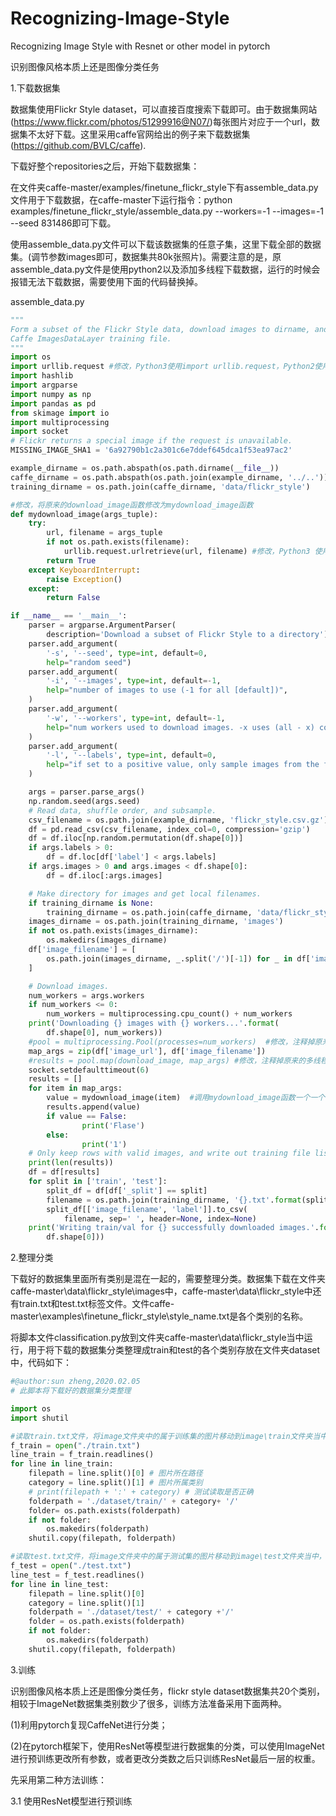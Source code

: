 # Recognizing-Image-Style
Recognizing Image Style with Resnet or other model in pytorch

识别图像风格本质上还是图像分类任务



1.下载数据集

数据集使用Flickr Style dataset，可以直接百度搜索下载即可。由于数据集网站(https://www.flickr.com/photos/51299916@N07/)每张图片对应于一个url，数据集不太好下载。这里采用caffe官网给出的例子来下载数据集(https://github.com/BVLC/caffe).

下载好整个repositories之后，开始下载数据集：

在文件夹caffe-master/examples/finetune_flickr_style下有assemble_data.py文件用于下载数据，在caffe-master下运行指令：python examples/finetune_flickr_style/assemble_data.py --workers=-1 --images=-1 --seed 831486即可下载。

使用assemble_data.py文件可以下载该数据集的任意子集，这里下载全部的数据集。(调节参数images即可，数据集共80k张照片)。需要注意的是，原assemble_data.py文件是使用python2以及添加多线程下载数据，运行的时候会报错无法下载数据，需要使用下面的代码替换掉。

assemble_data.py

```python
""" 
Form a subset of the Flickr Style data, download images to dirname, and write 
Caffe ImagesDataLayer training file. 
"""  
import os  
import urllib.request #修改，Python3使用import urllib.request，Python2使用import urllib
import hashlib  
import argparse  
import numpy as np  
import pandas as pd  
from skimage import io  
import multiprocessing  
import socket  
# Flickr returns a special image if the request is unavailable.  
MISSING_IMAGE_SHA1 = '6a92790b1c2a301c6e7ddef645dca1f53ea97ac2'  

example_dirname = os.path.abspath(os.path.dirname(__file__))  
caffe_dirname = os.path.abspath(os.path.join(example_dirname, '../..'))  
training_dirname = os.path.join(caffe_dirname, 'data/flickr_style')  

#修改，将原来的download_image函数修改为mydownload_image函数  
def mydownload_image(args_tuple):  
    try:  
        url, filename = args_tuple  
        if not os.path.exists(filename):  
            urllib.request.urlretrieve(url, filename) #修改，Python3 使用urllib.request，Python2 使用urllib
        return True  
    except KeyboardInterrupt:  
        raise Exception()   
    except:  
        return False  

if __name__ == '__main__':  
    parser = argparse.ArgumentParser(  
        description='Download a subset of Flickr Style to a directory')  
    parser.add_argument(  
        '-s', '--seed', type=int, default=0,  
        help="random seed")  
    parser.add_argument(  
        '-i', '--images', type=int, default=-1,  
        help="number of images to use (-1 for all [default])",  
    )  
    parser.add_argument(  
        '-w', '--workers', type=int, default=-1,  
        help="num workers used to download images. -x uses (all - x) cores [-1 default]."  
    )  
    parser.add_argument(  
        '-l', '--labels', type=int, default=0,  
        help="if set to a positive value, only sample images from the first number of labels."  
    )  

    args = parser.parse_args()  
    np.random.seed(args.seed)  
    # Read data, shuffle order, and subsample.  
    csv_filename = os.path.join(example_dirname, 'flickr_style.csv.gz')  
    df = pd.read_csv(csv_filename, index_col=0, compression='gzip')  
    df = df.iloc[np.random.permutation(df.shape[0])]  
    if args.labels > 0:  
        df = df.loc[df['label'] < args.labels]  
    if args.images > 0 and args.images < df.shape[0]:  
        df = df.iloc[:args.images]  

    # Make directory for images and get local filenames.  
    if training_dirname is None:  
        training_dirname = os.path.join(caffe_dirname, 'data/flickr_style')  
    images_dirname = os.path.join(training_dirname, 'images')  
    if not os.path.exists(images_dirname):  
        os.makedirs(images_dirname)  
    df['image_filename'] = [  
        os.path.join(images_dirname, _.split('/')[-1]) for _ in df['image_url']  
    ]  

    # Download images.  
    num_workers = args.workers  
    if num_workers <= 0:  
        num_workers = multiprocessing.cpu_count() + num_workers  
    print('Downloading {} images with {} workers...'.format(  
        df.shape[0], num_workers))  
    #pool = multiprocessing.Pool(processes=num_workers)  #修改，注释掉原来的多线程、多进程使用
    map_args = zip(df['image_url'], df['image_filename'])  
    #results = pool.map(download_image, map_args) #修改，注释掉原来的多线程、多进程使用 
    socket.setdefaulttimeout(6)  
    results = []  
    for item in map_args:
        value = mydownload_image(item)  #调用mydownload_image函数一个一个下载图片
        results.append(value)  
        if value == False:  
                print('Flase')  
        else:  
                print('1')  
    # Only keep rows with valid images, and write out training file lists.  
    print(len(results))  
    df = df[results]  
    for split in ['train', 'test']:  
        split_df = df[df['_split'] == split]  
        filename = os.path.join(training_dirname, '{}.txt'.format(split))  
        split_df[['image_filename', 'label']].to_csv(  
            filename, sep=' ', header=None, index=None)  
    print('Writing train/val for {} successfully downloaded images.'.format(  
        df.shape[0]))  
```



2.整理分类

下载好的数据集里面所有类别是混在一起的，需要整理分类。数据集下载在文件夹caffe-master\data\flickr_style\images中，caffe-master\data\flickr_style中还有train.txt和test.txt标签文件。文件caffe-master\examples\finetune_flickr_style\style_name.txt是各个类别的名称。

将脚本文件classification.py放到文件夹caffe-master\data\flickr_style当中运行，用于将下载的数据集分类整理成train和test的各个类别存放在文件夹dataset中，代码如下：

```python
#@author:sun zheng,2020.02.05
# 此脚本将下载好的数据集分类整理

import os
import shutil

#读取train.txt文件，将image文件夹中的属于训练集的图片移动到image\train文件夹当中，并分好类
f_train = open("./train.txt")
line_train = f_train.readlines()
for line in line_train:
    filepath = line.split()[0] # 图片所在路径
    category = line.split()[1] # 图片所属类别
    # print(filepath + ':' + category) # 测试读取是否正确
    folderpath = './dataset/train/' + category+ '/'
    folder= os.path.exists(folderpath)
    if not folder:
        os.makedirs(folderpath)
    shutil.copy(filepath, folderpath)

#读取test.txt文件，将image文件夹中的属于测试集的图片移动到image\test文件夹当中，并分好类
f_test = open("./test.txt")
line_test = f_test.readlines()
for line in line_test:
    filepath = line.split()[0]
    category = line.split()[1]
    folderpath = './dataset/test/' + category +'/'
    folder = os.path.exists(folderpath)
    if not folder:
        os.makedirs(folderpath)
    shutil.copy(filepath, folderpath)
```



3.训练

识别图像风格本质上还是图像分类任务，flickr style dataset数据集共20个类别，相较于ImageNet数据集类别数少了很多，训练方法准备采用下面两种。

(1)利用pytorch复现CaffeNet进行分类；

(2)在pytorch框架下，使用ResNet等模型进行数据集的分类，可以使用ImageNet进行预训练更改所有参数，或者更改分类数之后只训练ResNet最后一层的权重。

先采用第二种方法训练：

3.1 使用ResNet模型进行预训练

